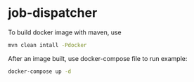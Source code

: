 # job-dispatcher

To build docker image with maven, use 
```bash
mvn clean intall -Pdocker
```

After an image built, use docker-compose file to run example: 

```bash
docker-compose up -d
```